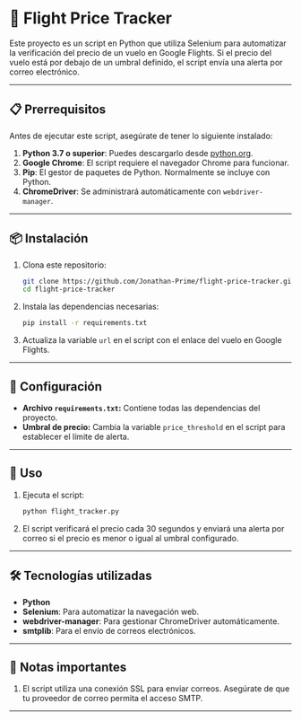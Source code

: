 
# 🛫 Flight Price Tracker

Este proyecto es un script en Python que utiliza Selenium para automatizar la verificación del precio de un vuelo en Google Flights. Si el precio del vuelo está por debajo de un umbral definido, el script envía una alerta por correo electrónico.

---

## 📋 Prerrequisitos

Antes de ejecutar este script, asegúrate de tener lo siguiente instalado:

1. **Python 3.7 o superior**: Puedes descargarlo desde [python.org](https://www.python.org/).
2. **Google Chrome**: El script requiere el navegador Chrome para funcionar.
3. **Pip**: El gestor de paquetes de Python. Normalmente se incluye con Python.
4. **ChromeDriver**: Se administrará automáticamente con `webdriver-manager`.

---

## 📦 Instalación

1. Clona este repositorio:
   ```bash
   git clone https://github.com/Jonathan-Prime/flight-price-tracker.git
   cd flight-price-tracker
   ```

2. Instala las dependencias necesarias:
   ```bash
   pip install -r requirements.txt
   ```

4. Actualiza la variable `url` en el script con el enlace del vuelo en Google Flights.

---

## 🔧 Configuración

- **Archivo `requirements.txt`:** Contiene todas las dependencias del proyecto.
- **Umbral de precio:** Cambia la variable `price_threshold` en el script para establecer el límite de alerta.

---

## 🚀 Uso

1. Ejecuta el script:
   ```bash
   python flight_tracker.py
   ```

2. El script verificará el precio cada 30 segundos y enviará una alerta por correo si el precio es menor o igual al umbral configurado.

---

## 🛠 Tecnologías utilizadas

- **Python**
- **Selenium**: Para automatizar la navegación web.
- **webdriver-manager**: Para gestionar ChromeDriver automáticamente.
- **smtplib**: Para el envío de correos electrónicos.

---

## 📌 Notas importantes

1. El script utiliza una conexión SSL para enviar correos. Asegúrate de que tu proveedor de correo permita el acceso SMTP.

---
